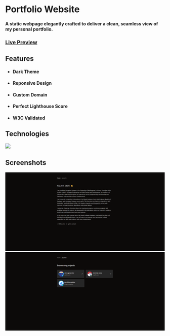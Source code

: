 <h1>Portfolio Website</h1>
<h4>A static webpage elegantly crafted to deliver a clean, seamless view of my personal portfolio.</h4>

<h3>
  <a href="https://adamsnow.dev">Live Preview</a>
</h3>

<h2>Features</h2>

- <h4>Dark Theme</h4>
- <h4>Reponsive Design</h4>
- <h4>Custom Domain</h4>
- <h4>Perfect Lighthouse Score</h4>
- <h4>W3C Validated</h4>

<h2>Technologies</h2>
<a href="https://adamsnow.dev">
  <img src="https://skillicons.dev/icons?i=html,css,astro,tailwind,vercel">
</a>

<h2>Screenshots</h2>
<a href="https://adamsnow.dev">
  <img src="public/images/home-screenshot.png">
</a>
<a href="https://adamsnow.dev/projects">
  <img src="public/images/projects-screenshot.png">
</a>
